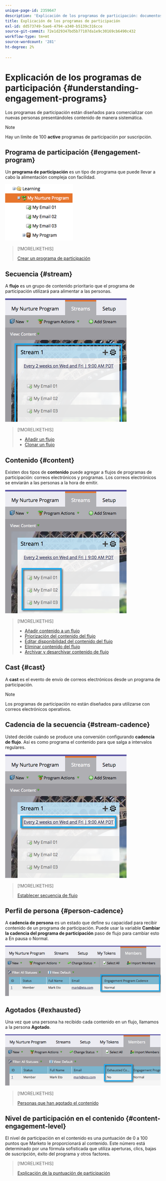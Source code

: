 ```yaml
---
unique-page-id: 2359647
description: 'Explicación de los programas de participación: documentos de Marketo: documentación del producto'
title: Explicación de los programas de participación
exl-id: dd573749-5ae6-4794-a340-b5139c316cce
source-git-commit: 72e1d29347bd5b77107da1e9c30169cb6490c432
workflow-type: tm+mt
source-wordcount: '281'
ht-degree: 2%

---
```


# Explicación de los programas de participación {#understanding-engagement-programs}

Los programas de participación están diseñados para comercializar con nuevas personas presentándoles contenido de manera sistemática.

>[!NOTE]
>
>Hay un límite de 100 **active** programas de participación por suscripción.

## Programa de participación {#engagement-program}

Un **programa de participación** es un tipo de programa que puede llevar a cabo la alimentación compleja con facilidad.

![](assets/image2014-9-15-15-3a24-3a57.png)

>[!MORELIKETHIS]
>
>[Crear un programa de participación](/help/marketo/product-docs/email-marketing/drip-nurturing/creating-an-engagement-program/create-an-engagement-program.md)

## Secuencia {#stream}

A **flujo** es un grupo de contenido prioritario que el programa de participación utilizará para alimentar a las personas.

![](assets/image2014-9-15-15-3a25-3a4.png)

>[!MORELIKETHIS]
>
>* [Añadir un flujo](/help/marketo/product-docs/email-marketing/drip-nurturing/creating-an-engagement-program/add-a-stream.md)
>* [Clonar un flujo](/help/marketo/product-docs/email-marketing/drip-nurturing/engagement-program-streams/clone-a-stream.md)


## Contenido {#content}

Existen dos tipos de **contenido** puede agregar a flujos de programas de participación: correos electrónicos y programas. Los correos electrónicos se enviarán a las personas a la hora de emitir.

![](assets/image2014-9-15-15-3a25-3a18.png)

>[!MORELIKETHIS]
>
>* [Añadir contenido a un flujo](/help/marketo/product-docs/email-marketing/drip-nurturing/creating-an-engagement-program/add-content-to-a-stream.md)
>* [Priorización del contenido del flujo](/help/marketo/product-docs/email-marketing/drip-nurturing/using-stream-content/prioritize-stream-content.md)
>* [Editar disponibilidad del contenido del flujo](/help/marketo/product-docs/email-marketing/drip-nurturing/using-stream-content/edit-availability-of-stream-content.md)
>* [Eliminar contenido del flujo](/help/marketo/product-docs/email-marketing/drip-nurturing/using-stream-content/remove-stream-content.md)
>* [Archivar y desarchivar contenido de flujo](/help/marketo/product-docs/email-marketing/drip-nurturing/using-stream-content/archive-and-unarchive-stream-content.md)


## Cast {#cast}

A **cast** es el evento de envío de correos electrónicos desde un programa de participación.

>[!NOTE]
>
>Los programas de participación no están diseñados para utilizarse con correos electrónicos operativos.

## Cadencia de la secuencia {#stream-cadence}

Usted decide cuándo se produce una conversión configurando **cadencia de flujo**. Así es como programa el contenido para que salga a intervalos regulares.

![](assets/image2014-9-15-15-3a25-3a27.png)

>[!MORELIKETHIS]
>
>[Establecer secuencia de flujo](/help/marketo/product-docs/email-marketing/drip-nurturing/engagement-program-streams/set-stream-cadence.md)

## Perfil de persona {#person-cadence}

A **cadencia de persona** es un estado que define su capacidad para recibir contenido de un programa de participación. Puede usar la variable **Cambiar la cadencia del programa de participación** paso de flujo para cambiar esto a En pausa o Normal.

![](assets/image2014-9-15-15-3a25-3a55.png)

## Agotados {#exhausted}

Una vez que una persona ha recibido cada contenido en un flujo, llamamos a la persona **Agotado**.

![](assets/image2014-9-15-15-3a26-3a5.png)

>[!MORELIKETHIS]
>
>[Personas que han agotado el contenido](/help/marketo/product-docs/email-marketing/drip-nurturing/using-engagement-programs/people-who-have-exhausted-content.md)

## Nivel de participación en el contenido {#content-engagement-level}

El nivel de participación en el contenido es una puntuación de 0 a 100 puntos que Marketo le proporcionará al contenido. Este número está determinado por una fórmula sofisticada que utiliza aperturas, clics, bajas de suscripción, éxito del programa y otros factores.

>[!MORELIKETHIS]
>
>[Explicación de la puntuación de participación](/help/marketo/product-docs/email-marketing/drip-nurturing/reports-and-notifications/understanding-the-engagement-score.md)
